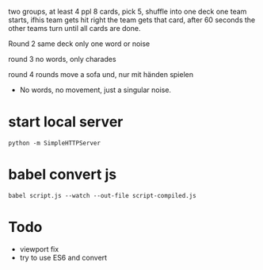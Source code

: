 



two groups, at least 4 ppl
8 cards, pick 5, shuffle into one deck
one team starts, ifhis team gets hit right the team gets that card, after 60 seconds the other teams turn until all cards are done.

Round 2
same deck only one word or noise

round 3
no words, only charades

round 4 rounds
move a sofa und, nur mit händen spielen
* No words, no movement, just a singular noise.

# start local server
```
python -m SimpleHTTPServer
```

# babel convert js
```
babel script.js --watch --out-file script-compiled.js
```

# Todo
* viewport fix
* try to use ES6 and convert
